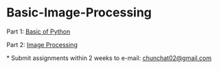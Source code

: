# Basic-Image-Processing

Part 1: [Basic of Python](https://colab.research.google.com/drive/1VJAXYYIPaW_bIVF4CV0VuShTjMuqlweA?usp=sharing)

Part 2: [Image Processing](https://colab.research.google.com/drive/1Njo8ssnYVhRngXyVT3KDjkMoM_GG3OZF?usp=sharing)

<!-- Part 3: [Solutions](https://colab.research.google.com/drive/1AXpOgftyUcQ21NI_tHgx1B3B6dSV84K0?usp=sharing) -->


\* Submit assignments within 2 weeks to e-mail: chunchat02@gmail.com
